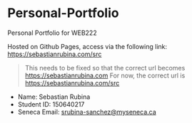 # Personal-Portfolio
Personal Portfolio for WEB222

Hosted on Github Pages, access via the following link: https://sebastianrubina.com/src

> This needs to be fixed so that the correct url becomes https://sebastianrubina.com
> For now, the correct url is https://sebastianrubina.com/src

* Name: Sebastian Rubina
* Student ID: 150640217
* Seneca Email: srubina-sanchez@myseneca.ca
 
